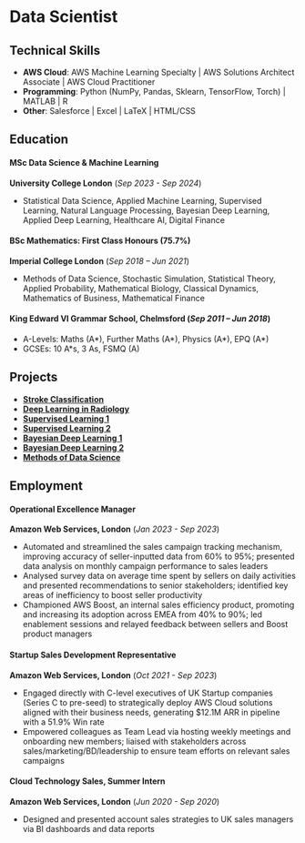 # **Data Scientist**

## **Technical Skills**
- **AWS Cloud**: AWS Machine Learning Specialty \| AWS Solutions Architect Associate \| AWS Cloud Practitioner
- **Programming**: Python (NumPy, Pandas, Sklearn, TensorFlow, Torch) \| MATLAB \| R
- **Other**: Salesforce \| Excel \| LaTeX \| HTML/CSS

## **Education**

#### **MSc Data Science & Machine Learning**
**University College London** (_Sep 2023 - Sep 2024_)
- Statistical Data Science, Applied Machine Learning, Supervised Learning, Natural Language Processing, Bayesian Deep Learning, Applied Deep Learning, Healthcare AI, Digital Finance

#### **BSc Mathematics: First Class Honours (75.7%)**
**Imperial College London** (_Sep 2018 – Jun 2021_)
- Methods of Data Science, Stochastic Simulation, Statistical Theory, Applied Probability, Mathematical Biology, Classical Dynamics, Mathematics of Business, Mathematical Finance

#### **King Edward VI Grammar School, Chelmsford** (_Sep 2011 – Jun 2018_)
- A-Levels: Maths (A*), Further Maths (A*), Physics (A*), EPQ (A*)
- GCSEs: 10 A*s, 3 As, FSMQ (A)

## **Projects**

- **[Stroke Classification](https://github.com/jain-hl/stroke-classification)**
- **[Deep Learning in Radiology](https://github.com/jain-hl/deep-learning-in-radiology)**
- **[Supervised Learning 1](https://github.com/jain-hl/supervised-learning-1)**
- **[Supervised Learning 2](https://github.com/jain-hl/supervised-learning-2)**
- **[Bayesian Deep Learning 1](https://github.com/jain-hl/bayesian-deep-learning-1)**
- **[Bayesian Deep Learning 2](https://github.com/jain-hl/bayesian-deep-learning-2)**
- **[Methods of Data Science](https://github.com/jain-hl/methods-of-data-science)**
  
## **Employment**

#### **Operational Excellence Manager**
**Amazon Web Services, London** (_Jan 2023 - Sep 2023_)
- Automated and streamlined the sales campaign tracking mechanism, improving accuracy of seller-inputted data from
60% to 95%; presented data analysis on monthly campaign performance to sales leaders
- Analysed survey data on average time spent by sellers on daily activities and presented recommendations to senior
stakeholders; identified key areas of inefficiency to boost seller productivity
- Championed AWS Boost, an internal sales efficiency product, promoting and increasing its adoption across EMEA
from 40% to 90%; led enablement sessions and relayed feedback between sellers and Boost product managers

#### **Startup Sales Development Representative**
**Amazon Web Services, London** (_Oct 2021 - Sep 2023_)
- Engaged directly with C-level executives of UK Startup companies (Series C to pre-seed) to strategically deploy AWS
Cloud solutions aligned with their business needs, generating $12.1M ARR in pipeline with a 51.9% Win rate
- Empowered colleagues as Team Lead via hosting weekly meetings and onboarding new members; liaised with
stakeholders across sales/marketing/BD/leadership to ensure team efforts on relevant sales campaigns

####  **Cloud Technology Sales, Summer Intern**
**Amazon Web Services, London** (_Jun 2020 - Sep 2020_)
- Designed and presented account sales strategies to UK sales managers via BI dashboards and data reports



